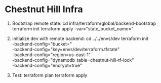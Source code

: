 # Chestnut Hill Infra

1. Bootstrap remote state:
   cd infra/terraform/global/backend-bootstrap
   terraform init
   terraform apply -var="state_bucket_name=<unique-bucket-name>"

2. Initialize dev with remote backend:
   cd ../../envs/dev
   terraform init \
    -backend-config="bucket=<unique-bucket-name>" \
    -backend-config="key=envs/dev/terraform.tfstate" \
    -backend-config="region=us-east-1" \
    -backend-config="dynamodb_table=chestnut-hill-tf-lock" \
    -backend-config="encrypt=true"

3. Test:
   terraform plan
   terraform apply
